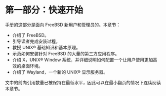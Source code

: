 # 第一部分：快速开始

手册的这部分是面向 FreeBSD 新用户和管理员的。本章节：

* 介绍了 FreeBSD。
* 引导读者完成安装过程。
* 教授 UNIX® 基础知识和基本原理。
* 示范如何安装针对 FreeBSD 的大量的第三方应用程序。
* 介绍 X，UNIX® Window 系统，并详细说明如何配置一个让用户使用更加高效的桌面环境。
* 介绍了 Wayland，一个新的 UNIX® 显示服务器。

文中的前向引用数量已被保持在最低水平，因此可以在最小翻页的情况下连续阅读本章节。
